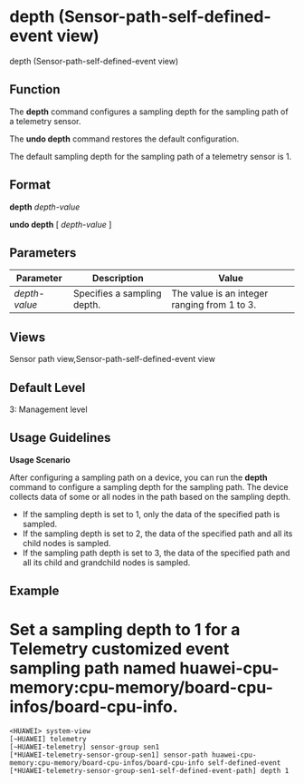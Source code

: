 depth (Sensor-path-self-defined-event view)
===========================================

depth (Sensor-path-self-defined-event view)

Function
--------



The **depth** command configures a sampling depth for the sampling path of a telemetry sensor.

The **undo depth** command restores the default configuration.



The default sampling depth for the sampling path of a telemetry sensor is 1.


Format
------

**depth** *depth-value*

**undo depth** [ *depth-value* ]


Parameters
----------

| Parameter | Description | Value |
| --- | --- | --- |
| *depth-value* | Specifies a sampling depth. | The value is an integer ranging from 1 to 3. |



Views
-----

Sensor path view,Sensor-path-self-defined-event view


Default Level
-------------

3: Management level


Usage Guidelines
----------------

**Usage Scenario**

After configuring a sampling path on a device, you can run the **depth** command to configure a sampling depth for the sampling path. The device collects data of some or all nodes in the path based on the sampling depth.

* If the sampling depth is set to 1, only the data of the specified path is sampled.
* If the sampling depth is set to 2, the data of the specified path and all its child nodes is sampled.
* If the sampling path depth is set to 3, the data of the specified path and all its child and grandchild nodes is sampled.

Example
-------

# Set a sampling depth to 1 for a Telemetry customized event sampling path named huawei-cpu-memory:cpu-memory/board-cpu-infos/board-cpu-info.
```
<HUAWEI> system-view
[~HUAWEI] telemetry
[~HUAWEI-telemetry] sensor-group sen1
[*HUAWEI-telemetry-sensor-group-sen1] sensor-path huawei-cpu-memory:cpu-memory/board-cpu-infos/board-cpu-info self-defined-event
[*HUAWEI-telemetry-sensor-group-sen1-self-defined-event-path] depth 1

```